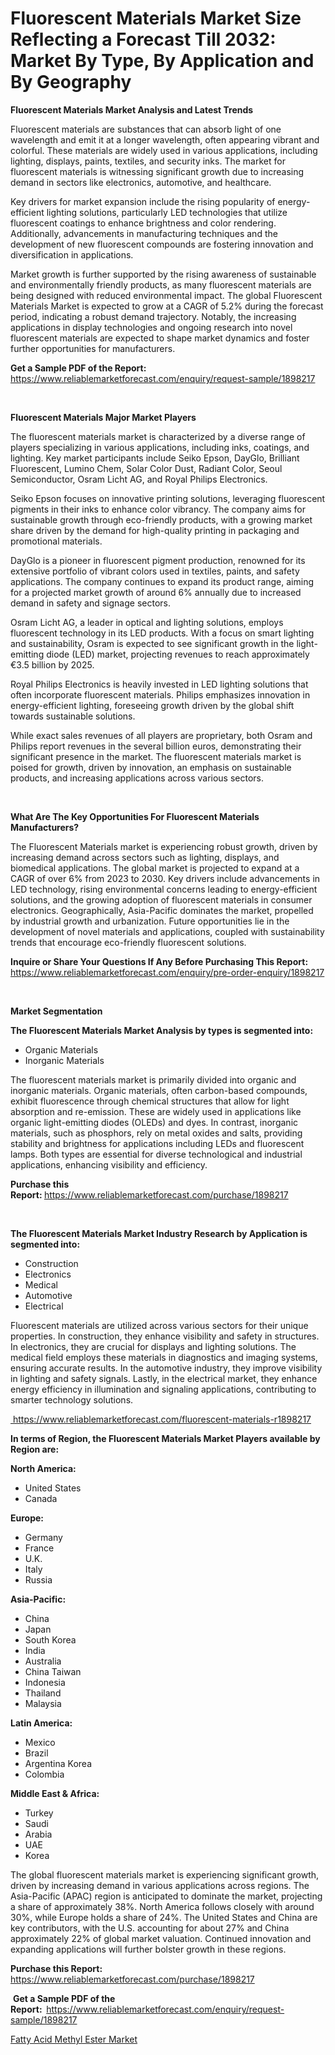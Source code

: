<p><h1>Fluorescent Materials Market Size Reflecting a Forecast Till 2032: Market By Type, By Application and By Geography</h1></p><p><strong>Fluorescent Materials Market Analysis and Latest Trends</strong></p>
<p><p>Fluorescent materials are substances that can absorb light of one wavelength and emit it at a longer wavelength, often appearing vibrant and colorful. These materials are widely used in various applications, including lighting, displays, paints, textiles, and security inks. The market for fluorescent materials is witnessing significant growth due to increasing demand in sectors like electronics, automotive, and healthcare.</p><p>Key drivers for market expansion include the rising popularity of energy-efficient lighting solutions, particularly LED technologies that utilize fluorescent coatings to enhance brightness and color rendering. Additionally, advancements in manufacturing techniques and the development of new fluorescent compounds are fostering innovation and diversification in applications.</p><p>Market growth is further supported by the rising awareness of sustainable and environmentally friendly products, as many fluorescent materials are being designed with reduced environmental impact. The global Fluorescent Materials Market is expected to grow at a CAGR of 5.2% during the forecast period, indicating a robust demand trajectory. Notably, the increasing applications in display technologies and ongoing research into novel fluorescent materials are expected to shape market dynamics and foster further opportunities for manufacturers.</p></p>
<p><strong>Get a Sample PDF of the Report:&nbsp;</strong> <a href="https://www.reliablemarketforecast.com/enquiry/request-sample/1898217?utm_campaign=2397&utm_medium=2&utm_source=Github&utm_content=ia&utm_term=31032025&utm_id=fluorescent-materials">https://www.reliablemarketforecast.com/enquiry/request-sample/1898217</a></p>
<p>&nbsp;</p>
<p><strong>Fluorescent Materials Major Market Players</strong></p>
<p><p>The fluorescent materials market is characterized by a diverse range of players specializing in various applications, including inks, coatings, and lighting. Key market participants include Seiko Epson, DayGlo, Brilliant Fluorescent, Lumino Chem, Solar Color Dust, Radiant Color, Seoul Semiconductor, Osram Licht AG, and Royal Philips Electronics. </p><p>Seiko Epson focuses on innovative printing solutions, leveraging fluorescent pigments in their inks to enhance color vibrancy. The company aims for sustainable growth through eco-friendly products, with a growing market share driven by the demand for high-quality printing in packaging and promotional materials.</p><p>DayGlo is a pioneer in fluorescent pigment production, renowned for its extensive portfolio of vibrant colors used in textiles, paints, and safety applications. The company continues to expand its product range, aiming for a projected market growth of around 6% annually due to increased demand in safety and signage sectors.</p><p>Osram Licht AG, a leader in optical and lighting solutions, employs fluorescent technology in its LED products. With a focus on smart lighting and sustainability, Osram is expected to see significant growth in the light-emitting diode (LED) market, projecting revenues to reach approximately €3.5 billion by 2025.</p><p>Royal Philips Electronics is heavily invested in LED lighting solutions that often incorporate fluorescent materials. Philips emphasizes innovation in energy-efficient lighting, foreseeing growth driven by the global shift towards sustainable solutions.</p><p>While exact sales revenues of all players are proprietary, both Osram and Philips report revenues in the several billion euros, demonstrating their significant presence in the market. The fluorescent materials market is poised for growth, driven by innovation, an emphasis on sustainable products, and increasing applications across various sectors.</p></p>
<p>&nbsp;</p>
<p><strong>What Are The Key Opportunities For Fluorescent Materials Manufacturers?</strong></p>
<p><p>The Fluorescent Materials market is experiencing robust growth, driven by increasing demand across sectors such as lighting, displays, and biomedical applications. The global market is projected to expand at a CAGR of over 6% from 2023 to 2030. Key drivers include advancements in LED technology, rising environmental concerns leading to energy-efficient solutions, and the growing adoption of fluorescent materials in consumer electronics. Geographically, Asia-Pacific dominates the market, propelled by industrial growth and urbanization. Future opportunities lie in the development of novel materials and applications, coupled with sustainability trends that encourage eco-friendly fluorescent solutions.</p></p>
<p><strong>Inquire or Share Your Questions If Any Before Purchasing This Report:</strong> <a href="https://www.reliablemarketforecast.com/enquiry/pre-order-enquiry/1898217?utm_campaign=2397&utm_medium=2&utm_source=Github&utm_content=ia&utm_term=31032025&utm_id=fluorescent-materials">https://www.reliablemarketforecast.com/enquiry/pre-order-enquiry/1898217</a></p>
<p>&nbsp;</p>
<p><strong>Market Segmentation</strong></p>
<p><strong>The Fluorescent Materials Market Analysis by types is segmented into:</strong></p>
<p><ul><li>Organic Materials</li><li>Inorganic Materials</li></ul></p>
<p><p>The fluorescent materials market is primarily divided into organic and inorganic materials. Organic materials, often carbon-based compounds, exhibit fluorescence through chemical structures that allow for light absorption and re-emission. These are widely used in applications like organic light-emitting diodes (OLEDs) and dyes. In contrast, inorganic materials, such as phosphors, rely on metal oxides and salts, providing stability and brightness for applications including LEDs and fluorescent lamps. Both types are essential for diverse technological and industrial applications, enhancing visibility and efficiency.</p></p>
<p><strong>Purchase this Report:&nbsp;</strong><a href="https://www.reliablemarketforecast.com/purchase/1898217?utm_campaign=2397&utm_medium=2&utm_source=Github&utm_content=ia&utm_term=31032025&utm_id=fluorescent-materials">https://www.reliablemarketforecast.com/purchase/1898217</a></p>
<p>&nbsp;</p>
<p><strong>The Fluorescent Materials Market Industry Research by Application is segmented into:</strong></p>
<p><ul><li>Construction</li><li>Electronics</li><li>Medical</li><li>Automotive</li><li>Electrical</li></ul></p>
<p><p>Fluorescent materials are utilized across various sectors for their unique properties. In construction, they enhance visibility and safety in structures. In electronics, they are crucial for displays and lighting solutions. The medical field employs these materials in diagnostics and imaging systems, ensuring accurate results. In the automotive industry, they improve visibility in lighting and safety signals. Lastly, in the electrical market, they enhance energy efficiency in illumination and signaling applications, contributing to smarter technology solutions.</p></p>
<p><a href="https://www.reliablemarketforecast.com/fluorescent-materials-r1898217?utm_campaign=2397&utm_medium=2&utm_source=Github&utm_content=ia&utm_term=31032025&utm_id=fluorescent-materials">&nbsp;https://www.reliablemarketforecast.com/fluorescent-materials-r1898217</a></p>
<p><strong>In terms of Region, the Fluorescent Materials Market Players available by Region are:</strong></p>
<p>
    <p> <strong> North America: </strong>
        <ul>
            <li>United States</li>
            <li>Canada</li>
        </ul>
        </p> 
    <p> <strong> Europe: </strong>
        <ul>
            <li>Germany</li>
            <li>France</li>
            <li>U.K.</li>
            <li>Italy</li>
            <li>Russia</li>
        </ul>
        </p> 
    <p> <strong> Asia-Pacific: </strong>
        <ul>
            <li>China</li>
            <li>Japan</li>
            <li>South Korea</li>
            <li>India</li>
            <li>Australia</li>
            <li>China Taiwan</li>
            <li>Indonesia</li>
            <li>Thailand</li>
            <li>Malaysia</li>
        </ul>
        </p> 
    <p> <strong> Latin America: </strong>
        <ul>
            <li>Mexico</li>
            <li>Brazil</li>
            <li>Argentina Korea</li>
            <li>Colombia</li>
        </ul>
        </p> 
    <p> <strong> Middle East & Africa: </strong>
        <ul>
            <li>Turkey</li>
            <li>Saudi</li>
            <li>Arabia</li>
            <li>UAE</li>
            <li>Korea</li>
        </ul>
    </p>
    </p>
<p><p>The global fluorescent materials market is experiencing significant growth, driven by increasing demand in various applications across regions. The Asia-Pacific (APAC) region is anticipated to dominate the market, projecting a share of approximately 38%. North America follows closely with around 30%, while Europe holds a share of 24%. The United States and China are key contributors, with the U.S. accounting for about 27% and China approximately 22% of global market valuation. Continued innovation and expanding applications will further bolster growth in these regions.</p></p>
<p><strong>Purchase this Report: </strong><a href="https://www.reliablemarketforecast.com/purchase/1898217?utm_campaign=2397&utm_medium=2&utm_source=Github&utm_content=ia&utm_term=31032025&utm_id=fluorescent-materials">https://www.reliablemarketforecast.com/purchase/1898217</a></p>
<p>&nbsp;<strong>Get a Sample PDF of the Report:&nbsp;&nbsp;</strong><a href="https://www.reliablemarketforecast.com/enquiry/request-sample/1898217?utm_campaign=2397&utm_medium=2&utm_source=Github&utm_content=ia&utm_term=31032025&utm_id=fluorescent-materials">https://www.reliablemarketforecast.com/enquiry/request-sample/1898217</a></p>
<p><strong></strong></p>
<p><p><a href="https://github.com/FahadAhmed223/Market-Research-Report-List-2/blob/main/fatty-acid-methyl-ester-market.md?utm_campaign=2397&utm_medium=2&utm_source=Github&utm_content=ia&utm_term=31032025&utm_id=fluorescent-materials">Fatty Acid Methyl Ester Market</a></p></p>